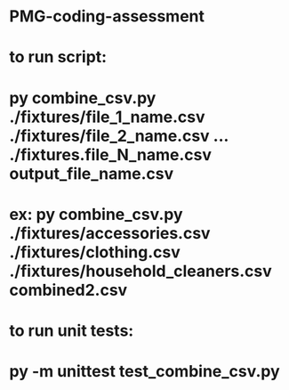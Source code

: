 # PMG-coding-assessment

# to run script:
# py combine_csv.py ./fixtures/file_1_name.csv ./fixtures/file_2_name.csv ... ./fixtures.file_N_name.csv output_file_name.csv
# ex: py combine_csv.py ./fixtures/accessories.csv ./fixtures/clothing.csv ./fixtures/household_cleaners.csv combined2.csv

# to run unit tests:
# py -m unittest test_combine_csv.py